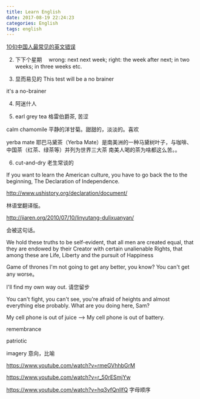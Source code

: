 ```yaml
---
title: Learn English
date: 2017-08-19 22:24:23
categories: English
tags: english
---
```

[10句中国人最常见的英文错误](https://www.youtube.com/watch?v=5mHUzJzBQsY&t=169s)

2. 下下个星期　
   wrong: next next week; 
   right: the week after next; in two weeks; in three weeks etc.


3. 显而易见的
This test will be a no brainer 

it's a no-brainer

4. 阿迷什人

5. earl grey tea 格雷伯爵茶, 苦涩

calm chamomile 平静的洋甘菊。甜甜的，淡淡的。喜欢

yerba mate 耶巴马黛茶（Yerba Mate）是南美洲的一种马黛树叶子，与咖啡、中国茶（红茶、绿茶等）并列为世界三大茶 南美人喝的茶为啥都这么苦。。

6. cut-and-dry 老生常谈的


If you want to learn the American culture, you have to go back the to the beginning, The Declaration of Independence.




http://www.ushistory.org/declaration/document/



林语堂翻译版。

http://jiaren.org/2010/07/10/linyutang-dulixuanyan/



会被这句话。

We hold these truths to be self-evident, that all men are created equal, that they are endowed by their Creator with certain unalienable Rights, that among these are Life, Liberty and the pursuit of Happiness


Game of thrones
I'm not going to get any better, you know? You can't get any worse。

I'll find my own way out. 请您留步

You can't fight, you can't see, you're afraid of heights and almost everything else probably. What are you doing here, Sam?

My cell phone is out of juice --> My cell phone is out of battery.

remembrance

patriotic

imagery 意向，比喻

https://www.youtube.com/watch?v=rmeGVhhbGrM

https://www.youtube.com/watch?v=r_50rESmjYw

https://www.youtube.com/watch?v=hq3yfQnllfQ
字母顺序

